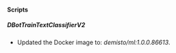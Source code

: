 
#### Scripts

##### DBotTrainTextClassifierV2

- Updated the Docker image to: *demisto/ml:1.0.0.86613*.
